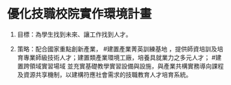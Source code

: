 # 優化技職校院實作環境計畫

1. 目標：為學生找到未來、讓工作找到人才。

2. 策略：配合國家重點創新產業， #建置產業菁英訓練基地 ，提供師資培訓及培育專業師級技術人才；建置類產業環境工廠，培養具就業力之多元人才； #建置跨領域實習場域 並充實基礎教學實習設備與設施，與產業共構實務導向課程及資源共享機制，以建構符應社會需求的技職教育人才培育系統。

